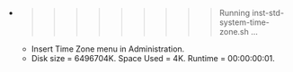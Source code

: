 * >>>>>>>>> Running inst-std-system-time-zone.sh ...
  * Insert Time Zone menu in Administration.
  * Disk size = 6496704K. Space Used = 4K. Runtime = 00:00:00:01.
